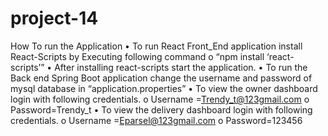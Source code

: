 # project-14

How To run the Application
•	To run React Front_End application install React-Scripts by Executing following command
o	“npm install ‘react-scripts’”
•	After installing react-scripts start the application.
•	To run the Back end Spring Boot application change the username and  password of mysql database in “application.properties”
•	To view the owner dashboard login with following credentials.
o	Username =Trendy_t@123gmail.com
o	Password=Trendy_t
•	To view the delivery dashboard login with following credentials.
o	Username =Eparsel@123gmail.com
o	Password=123456
